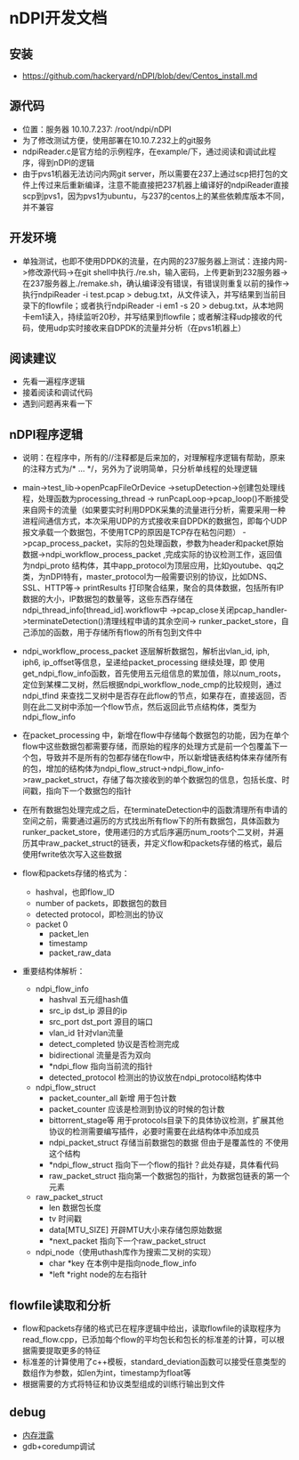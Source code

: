 # nDPI开发文档

## 安装

- https://github.com/hackeryard/nDPI/blob/dev/Centos_install.md

## 源代码

- 位置：服务器 10.10.7.237: /root/ndpi/nDPI
- 为了修改测试方便，使用部署在10.10.7.232上的git服务
- ndpiReader.c是官方给的示例程序，在example/下，通过阅读和调试此程序，得到nDPI的逻辑
- 由于pvs1机器无法访问内网git server，所以需要在237上通过scp把打包的文件上传过来后重新编译，注意不能直接把237机器上编译好的ndpiReader直接scp到pvs1，因为pvs1为ubuntu，与237的centos上的某些依赖库版本不同，并不兼容

## 开发环境

- 单独测试，也即不使用DPDK的流量，在内网的237服务器上测试：连接内网->修改源代码->在git shell中执行./re.sh，输入密码，上传更新到232服务器->在237服务器上./remake.sh，确认编译没有错误，有错误则重复以前的操作->执行ndpiReader -i test.pcap > debug.txt，从文件读入，并写结果到当前目录下的flowfile；或者执行ndpiReader -i em1 -s 20 > debug.txt，从本地网卡em1读入，持续监听20秒，并写结果到flowfile；或者解注释udp接收的代码，使用udp实时接收来自DPDK的流量并分析（在pvs1机器上）

## 阅读建议

- 先看一遍程序逻辑
- 接着阅读和调试代码
- 遇到问题再来看一下

## nDPI程序逻辑

- 说明：在程序中，所有的//注释都是后来加的，对理解程序逻辑有帮助，原来的注释方式为/* ... */，另外为了说明简单，只分析单线程的处理逻辑

- main->test_lib->openPcapFileOrDevice ->setupDetection->创建包处理线程，处理函数为processing_thread -> runPcapLoop->pcap_loop()不断接受来自网卡的流量（如果要实时利用DPDK采集的流量进行分析，需要采用一种进程间通信方式，本次采用UDP的方式接收来自DPDK的数据包，即每个UDP报文承载一个数据包，不使用TCP的原因是TCP存在粘包问题） ->pcap_process_packet，实际的包处理函数，参数为header和packet原始数据->ndpi_workflow_process_packet ,完成实际的协议检测工作，返回值为ndpi_proto 结构体，其中app_protocol为顶层应用，比如youtube、qq之类，为nDPI特有，master_protocol为一般需要识别的协议，比如DNS、SSL、HTTP等-> printResults 打印聚合结果，聚合的具体数据，包括所有IP数据的大小，IP数据包的数量等，这些东西存储在ndpi_thread_info[thread_id].workflow中  ->pcap_close关闭pcap_handler->terminateDetection()清理线程申请的其余空间-> runker_packet_store，自己添加的函数，用于存储所有flow的所有包到文件中
- ndpi_workflow_process_packet 逐层解析数据包，解析出vlan_id, iph, iph6, ip_offset等信息，呈递给packet_processing 继续处理，即 使用get_ndpi_flow_info函数，首先使用五元组信息的累加值，除以num_roots，定位到某棵二叉树，然后根据ndpi_workflow_node_cmp的比较规则，通过ndpi_tfind 来查找二叉树中是否存在此flow的节点，如果存在，直接返回，否则在此二叉树中添加一个flow节点，然后返回此节点结构体，类型为ndpi_flow_info
- 在packet_processing 中，新增在flow中存储每个数据包的功能，因为在单个flow中这些数据包都需要存储，而原始的程序的处理方式是前一个包覆盖下一个包，导致并不是所有的包都存储在flow中，所以新增链表结构体来存储所有的包，增加的结构体为ndpi_flow_struct->ndpi_flow_info->raw_packet_struct，存储了每次接收到的单个数据包的信息，包括长度、时间戳，指向下一个数据包的指针
- 在所有数据包处理完成之后，在terminateDetection中的函数清理所有申请的空间之前，需要通过遍历的方式找出所有flow下的所有数据包，具体函数为runker_packet_store，使用递归的方式后序遍历num_roots个二叉树，并遍历其中raw_packet_struct的链表，并定义flow和packets存储的格式，最后使用fwrite依次写入这些数据
- flow和packets存储的格式为：
   - hashval，也即flow_ID
  - number of packets，即数据包的数目
  - detected protocol，即检测出的协议
  - packet 0
    - packet_len
    - timestamp
    - packet_raw_data
- 重要结构体解析：
  - ndpi_flow_info 
    - hashval 五元组hash值
    - src_ip dst_ip 源目的ip
    - src_port dst_port 源目的端口
    - vlan_id 针对vlan流量
    - detect_completed 协议是否检测完成
    - bidirectional 流量是否为双向
    - *ndpi_flow 指向当前流的指针
    - detected_protocol 检测出的协议放在ndpi_protocol结构体中
  - ndpi_flow_struct
    - packet_counter_all 新增 用于包计数
    - packet_counter 应该是检测到协议的时候的包计数
    - bittorrent_stage等 用于protocols目录下的具体协议检测，扩展其他协议的检测需要编写插件，必要时需要在此结构体中添加成员
    - ndpi_packet_struct 存储当前数据包的数据 但由于是覆盖性的 不使用这个结构
    - *ndpi_flow_struct 指向下一个flow的指针？此处存疑，具体看代码
    - raw_packet_struct 指向第一个数据包的指针，为数据包链表的第一个元素
  - raw_packet_struct 
    - len 数据包长度
    - tv 时间戳
    - data[MTU_SIZE] 开辟MTU大小来存储包原始数据
    - *next_packet 指向下一个raw_packet_struct
  - ndpi_node（使用uthash库作为搜索二叉树的实现）
    - char *key 在本例中是指向node_flow_info
    - *left *right node的左右指针

## flowfile读取和分析

- flow和packets存储的格式已在程序逻辑中给出，读取flowfile的读取程序为read_flow.cpp，已添加每个flow的平均包长和包长的标准差的计算，可以根据需要提取更多的特征
- 标准差的计算使用了c++模板，standard_deviation函数可以接受任意类型的数组作为参数，如len为int，timestamp为float等
- 根据需要的方式将特征和协议类型组成的训练行输出到文件

## debug

- [内存泄露](http://scottmcpeak.com/memory-errors/)
- gdb+coredump调试
